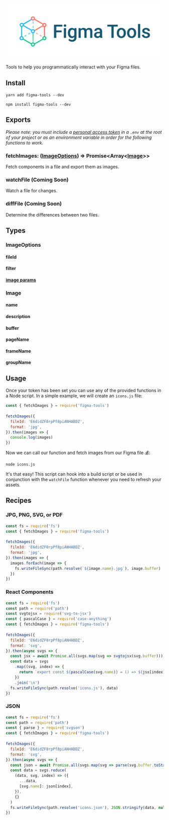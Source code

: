 <img src="images/logo.png" alt="Figma Tools" />

Tools to help you programmatically interact with your Figma files.

## Install

```
yarn add figma-tools --dev
```

```
npm install figma-tools --dev
```

## Exports

<em>Please note: you must include a
<a href="https://www.figma.com/developers/docs#auth-dev-token">personal access token</a> in
a `.env` at the root of your project or as an environment variable in order for the following functions to work.
</em>

### fetchImages: ([ImageOptions](#imageoptions)) => Promise<Array<[Image](#image)>>

Fetch components in a file and export them as images.

### watchFile (Coming Soon)

Watch a file for changes.

### diffFile (Coming Soon)

Determine the differences between two files.

## Types

### ImageOptions

#### fileId

#### filter

#### [image params](https://jongold.github.io/figma-js/interfaces/fileimageparams.html)

### Image

#### name

#### description

#### buffer

#### pageName

#### frameName

#### groupName

## Usage

Once your token has been set you can use any of the provided functions in a Node script. In a simple example, we will create an `icons.js` file:

```jsx
const { fetchImages } = require('figma-tools')

fetchImages({
  fileId: 'E6didZF0rpPf8piANHABDZ',
  format: 'jpg',
}).then(images => {
  console.log(images)
})
```

Now we can call our function and fetch images from our Figma file 💰:

```bash
node icons.js
```

It's that easy! This script can hook into a build script or be used in conjunction with the `watchFile` function whenever you need to refresh your assets.

## Recipes

### JPG, PNG, SVG, or PDF

```js
const fs = require('fs')
const { fetchImages } = require('figma-tools')

fetchImages({
  fileId: 'E6didZF0rpPf8piANHABDZ',
  format: 'jpg',
}).then(images => {
  images.forEach(image => {
    fs.writeFileSync(path.resolve(`${image.name}.jpg`), image.buffer)
  })
})
```

### React Components

```js
const fs = require('fs')
const path = require('path')
const svgtojsx = require('svg-to-jsx')
const { pascalCase } = require('case-anything')
const { fetchImages } = require('figma-tools')

fetchImages({
  fileId: 'E6didZF0rpPf8piANHABDZ',
  format: 'svg',
}).then(async svgs => {
  const jsx = await Promise.all(svgs.map(svg => svgtojsx(svg.buffer)))
  const data = svgs
    .map((svg, index) => {
      return `export const ${pascalCase(svg.name)} = () => ${jsx[index]}`
    })
    .join('\n')
  fs.writeFileSync(path.resolve('icons.js'), data)
})
```

### JSON

```js
const fs = require('fs')
const path = require('path')
const { parse } = require('svgson')
const { fetchImages } = require('figma-tools')

fetchImages({
  fileId: 'E6didZF0rpPf8piANHABDZ',
  format: 'svg',
}).then(async svgs => {
  const json = await Promise.all(svgs.map(svg => parse(svg.buffer.toString())))
  const data = svgs.reduce(
    (data, svg, index) => ({
      ...data,
      [svg.name]: json[index],
    }),
    {}
  )
  fs.writeFileSync(path.resolve('icons.json'), JSON.stringify(data, null, 2))
})
```
